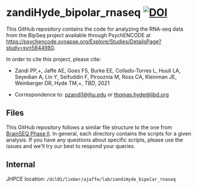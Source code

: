 # zandiHyde_bipolar_rnaseq [![DOI](https://zenodo.org/badge/88870656.svg)](https://zenodo.org/badge/latestdoi/88870656)

This GitHub repository contains the code for analyzing the RNA-seq data from the BipSeq project available through PsychENCODE at https://psychencode.synapse.org/Explore/Studies/DetailsPage?study=syn5844980. 

In order to cite this project, please cite:

* Zandi PP,+, Jaffe AE, Goes FS, Burke EE, Collado-Torres L, Huuli LA, Seyedian A, Lin Y, Seifuddin F, Pirooznia M, Ross CA, Kleinman JE, Weinberger DR, Hyde TM,+, _TBD_, 2021

+ Correspondence to: pzandi1@jhu.edu or thomas.hyde@libd.org


## Files

This GitHub repository follows a similar file structure to the one from [BrainSEQ Phase II](https://github.com/LieberInstitute/brainseq_phase2). In general, each directory contains the scripts for a given analysis. If you have any questions about specific scripts, please use the issues and we'll try our best to respond your queries.

## Internal

JHPCE location: `/dcl01/lieber/ajaffe/lab/zandiHyde_bipolar_rnaseq`
